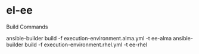 # el-ee
 Build Commands

 ansible-builder build -f execution-environment.alma.yml -t ee-alma
 ansible-builder build -f execution-environment.rhel.yml -t ee-rhel